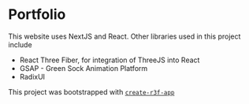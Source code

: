# Portfolio

This website uses NextJS and React. Other libraries used in this project include
- React Three Fiber, for integration of ThreeJS into React
- GSAP - Green Sock Animation Platform
- RadixUI

This project was bootstrapped with [`create-r3f-app`](https://github.com/utsuboco/create-r3f-app)
